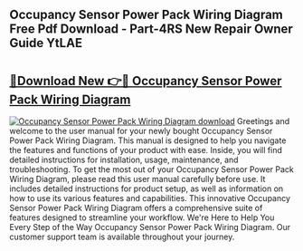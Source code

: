 ## Occupancy Sensor Power Pack Wiring Diagram Free Pdf Download - Part-4RS New Repair Owner Guide YtLAE

# <h2><a href="http://dflbsa.blite.top/?on=Occupancy+Sensor+Power+Pack+Wiring+Diagram">🔗Download New 👉🔴 Occupancy Sensor Power Pack Wiring Diagram</a></h2>

[![Occupancy Sensor Power Pack Wiring Diagram download](https://i.imgur.com/lujVjoI.png)](http://dflbsa.blite.top/?on=Occupancy+Sensor+Power+Pack+Wiring+Diagram)
Greetings and welcome to the user manual for your newly bought Occupancy Sensor Power Pack Wiring Diagram. This manual is designed to help you navigate the features and functions of your product with ease. Inside, you will find detailed instructions for installation, usage, maintenance, and troubleshooting. To get the most out of your Occupancy Sensor Power Pack Wiring Diagram, please read this user manual carefully before use. It includes detailed instructions for product setup, as well as information on how to use its various features and capabilities. This innovative Occupancy Sensor Power Pack Wiring Diagram offers a comprehensive suite of features designed to streamline your workflow. We're Here to Help You Every Step of the Way Occupancy Sensor Power Pack Wiring Diagram. Our customer support team is available throughout your journey.
